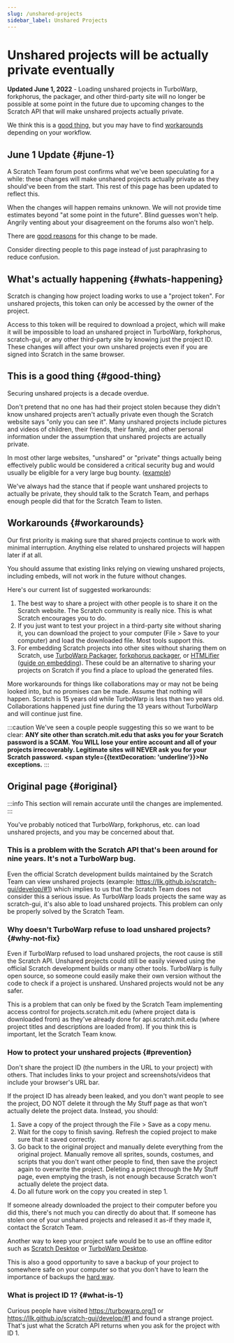 ```yaml
---
slug: /unshared-projects
sidebar_label: Unshared Projects
---
```


# Unshared projects will be actually private eventually

<!-- 
  I won't link these in the public website because there will be way too much spam if we do that, but here are relevant links:
  https://github.com/LLK/scratch-gui/pull/8269
  https://github.com/LLK/scratch-www/pull/6773
-->

**Updated June 1, 2022** - Loading unshared projects in TurboWarp, forkphorus, the packager, and other third-party site will no longer be possible at some point in the future due to upcoming changes to the Scratch API that will make unshared projects actually private.

We think this is a [good thing](#good-thing), but you may have to find [workarounds](#workarounds) depending on your workflow.

## June 1 Update {#june-1}

<!-- https://scratch.mit.edu/discuss/topic/602417/?page=55#post-6356705 -->
A Scratch Team forum post confirms what we've been speculating for a while: these changes will make unshared projects actually private as they should've been from the start. This rest of this page has been updated to reflect this.

When the changes will happen remains unknown. We will not provide time estimates beyond "at some point in the future". Blind guesses won't help. Angrily venting about your disagreement on the forums also won't help.

There are [good reasons](#good-thing) for this change to be made.

Consider directing people to this page instead of just paraphrasing to reduce confusion.

## What's actually happening {#whats-happening}

Scratch is changing how project loading works to use a "project token". For unshared projects, this token can only be accessed by the owner of the project.

Access to this token will be required to download a project, which will make it will be impossible to load an unshared project in TurboWarp, forkphorus, scratch-gui, or any other third-party site by knowing just the project ID. These changes will affect your own unshared projects even if you are signed into Scratch in the same browser.

## This is a good thing {#good-thing}

Securing unshared projects is a decade overdue.

Don't pretend that no one has had their project stolen because they didn't know unshared projects aren't actually private even though the Scratch website says "only you can see it". Many unshared projects include pictures and videos of children, their friends, their family, and other personal information under the assumption that unshared projects are actually private.

In most other large websites, "unshared" or "private" things actually being effectively public would be considered a critical security bug and would usually be eligible for a very large bug bounty. ([example](https://bugs.xdavidhu.me/google/2021/01/11/stealing-your-private-videos-one-frame-at-a-time/))

We've always had the stance that if people want unshared projects to actually be private, they should talk to the Scratch Team, and perhaps enough people did that for the Scratch Team to listen.

## Workarounds {#workarounds}

Our first priority is making sure that shared projects continue to work with minimal interruption. Anything else related to unshared projects will happen later if at all.

You should assume that existing links relying on viewing unshared projects, including embeds, will not work in the future without changes.

Here's our current list of suggested workarounds:

1. The best way to share a project with other people is to share it on the Scratch website. The Scratch community is really nice. This is what Scratch encourages you to do.
1. If you just want to test your project in a third-party site without sharing it, you can download the project to your computer (File > Save to your computer) and load the downloaded file. Most tools support this.
1. For embedding Scratch projects into other sites without sharing them on Scratch, use [TurboWarp Packager](https://packager.turbowarp.org/), [forkphorus packager](https://forkphorus.github.io/packager/), or [HTMLifier](https://sheeptester.github.io/htmlifier/) ([guide on embedding](/packager/embedding)). These could be an alternative to sharing your projects on Scratch if you find a place to upload the generated files.

More workarounds for things like collaborations may or may not be being looked into, but no promises can be made. Assume that nothing will happen. Scratch is 15 years old while TurboWarp is less than two years old. Collaborations happened just fine during the 13 years without TurboWarp and will continue just fine.

:::caution
We've seen a couple people suggesting this so we want to be clear: **ANY site other than scratch.mit.edu that asks you for your Scratch password is a SCAM. You WILL lose your entire account and all of your projects irrecoverably. Legitimate sites will NEVER ask you for your Scratch password. <span style={{textDecoration: 'underline'}}>No exceptions</span>.**
:::

## Original page {#original}

:::info
This section will remain accurate until the changes are implemented.
:::

You've probably noticed that TurboWarp, forkphorus, etc. can load unshared projects, and you may be concerned about that.

<!-- Reference for "nine years" is https://github.com/scratchblocks/scratchblocks/issues/1 -->
<h3>This is a problem with the Scratch API that's been around for nine years. It's not a TurboWarp bug.</h3>

Even the official Scratch development builds maintained by the Scratch Team can view unshared projects (example: https://llk.github.io/scratch-gui/develop/#1) which implies to us that the Scratch Team does not consider this a serious issue. As TurboWarp loads projects the same way as scratch-gui, it's also able to load unshared projects. This problem can only be properly solved by the Scratch Team.

### Why doesn't TurboWarp refuse to load unshared projects? {#why-not-fix}

Even if TurboWarp refused to load unshared projects, the root cause is still the Scratch API. Unshared projects could still be easily viewed using the official Scratch development builds or many other tools. TurboWarp is fully open source, so someone could easily make their own version without the code to check if a project is unshared. Unshared projects would not be any safer.

This is a problem that can only be fixed by the Scratch Team implementing access control for projects.scratch.mit.edu (where project data is downloaded from) as they've already done for api.scratch.mit.edu (where project titles and descriptions are loaded from). If you think this is important, let the Scratch Team know.

### How to protect your unshared projects {#prevention}

Don't share the project ID (the numbers in the URL to your project) with others. That includes links to your project and screenshots/videos that include your browser's URL bar.

If the project ID has already been leaked, and you don't want people to see the project, DO NOT delete it through the My Stuff page as that won't actually delete the project data. Instead, you should:

1. Save a copy of the project through the File > Save as a copy menu.
2. Wait for the copy to finish saving. Refresh the copied project to make sure that it saved correctly.
3. Go back to the original project and manually delete everything from the original project. Manually remove all sprites, sounds, costumes, and scripts that you don't want other people to find, then save the project again to overwrite the project. Deleting a project through the My Stuff page, even emptying the trash, is not enough because Scratch won't actually delete the project data.
4. Do all future work on the copy you created in step 1.

If someone already downloaded the project to their computer before you did this, there's not much you can directly do about that. If someone has stolen one of your unshared projects and released it as-if they made it, contact the Scratch Team.

Another way to keep your project safe would be to use an offline editor such as [Scratch Desktop](https://scratch.mit.edu/download) or [TurboWarp Desktop](https://desktop.turbowarp.org/).

This is also a good opportunity to save a backup of your project to somewhere safe on your computer so that you don't have to learn the importance of backups the [hard way](https://ocular.jeffalo.net/search?q=project%20disappeared&sort=relevance).

### What is project ID 1? {#what-is-1}

Curious people have visited https://turbowarp.org/1 or https://llk.github.io/scratch-gui/develop/#1 and found a strange project. That's just what the Scratch API returns when you ask for the project with ID 1.
